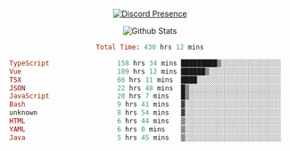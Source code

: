 <!DOCTYPE html>
<body>
<div align="center">

  [![Discord Presence](https://lanyard.cnrad.dev/api/576097150359044106)](https://discord.com/users/576097150359044106)
  
  ![Github Stats](https://github-readme-stats.vercel.app/api?username=verycrunchy&show_icons=true&theme=radical)

<!--START_SECTION:waka-->

```ruby
Total Time: 430 hrs 12 mins

TypeScript                 158 hrs 34 mins █████████▒░░░░░░░░░░░░░░░   36.87 %
Vue                        109 hrs 12 mins ██████▒░░░░░░░░░░░░░░░░░░   25.39 %
TSX                        66 hrs 11 mins  ████░░░░░░░░░░░░░░░░░░░░░   15.39 %
JSON                       22 hrs 48 mins  █▒░░░░░░░░░░░░░░░░░░░░░░░   05.30 %
JavaScript                 20 hrs 7 mins   █▒░░░░░░░░░░░░░░░░░░░░░░░   04.68 %
Bash                       9 hrs 41 mins   ▓░░░░░░░░░░░░░░░░░░░░░░░░   02.25 %
unknown                    8 hrs 54 mins   ▓░░░░░░░░░░░░░░░░░░░░░░░░   02.07 %
HTML                       6 hrs 44 mins   ▒░░░░░░░░░░░░░░░░░░░░░░░░   01.57 %
YAML                       6 hrs 0 mins    ▒░░░░░░░░░░░░░░░░░░░░░░░░   01.40 %
Java                       5 hrs 45 mins   ▒░░░░░░░░░░░░░░░░░░░░░░░░   01.34 %
```

<!--END_SECTION:waka-->
</div>
</body>
</html>


